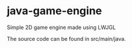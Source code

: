 # java-game-engine
Simple 2D game engine made using LWJGL

The source code can be found in src/main/java.

